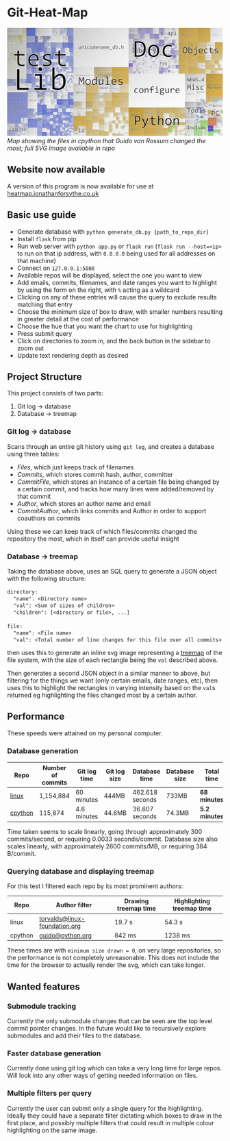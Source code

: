 # Git-Heat-Map

![Map showing the files in cpython that Guido van Rossum changed the most](example_image.png)
*Map showing the files in cpython that Guido van Rossum changed the most;
full SVG image available in repo*

## Website now available

A version of this program is now available for use at [heatmap.jonathanforsythe.co.uk](https://heatmap.jonathanforsythe.co.uk)

## Basic use guide

* Generate database with `python generate_db.py {path_to_repo_dir}`
* Install `flask` from pip
* Run web server with `python app.py` or `flask run` (`flask run --host=<ip>` to run on that ip address, with `0.0.0.0` being used for all addresses on that machine)
* Connect on `127.0.0.1:5000`
* Available repos will be displayed, select the one you want to view
* Add emails, commits, filenames, and date ranges you want to highlight by using the form on the right, with `%` acting as a wildcard
* Clicking on any of these entries will cause the query to exclude results matching that entry
* Choose the minimum size of box to draw, with smaller numbers resulting in greater detail at the cost of performance
* Choose the hue that you want the chart to use for highlighting
* Press submit query
* Click on directories to zoom in, and the back button in the sidebar to zoom out
* Update text rendering depth as desired

## Project Structure

This project consists of two parts:

1. Git log -> database
2. Database -> treemap

### Git log -> database

Scans through an entire git history using `git log`, and creates a database using three tables:
* *Files*, which just keeps track of filenames
* *Commits*, which stores commit hash, author, committer
* *CommitFile*, which stores an instance of a certain file being changed by a certain commit, and tracks how many lines were added/removed by that commit
* *Author*, which stores an author name and email
* *CommitAuthor*, which links commits and Author in order to support coauthors on commits

Using these we can keep track of which files/commits changed the repository the most, which in itself can provide useful insight

### Database -> treemap

Taking the database above, uses an SQL query to generate a JSON object with the following structure: 
```
directory:
  "name": <Directory name>
  "val": <Sum of sizes of children>
  "children": [<directory or file>, ...]

file:
  "name": <File name>
  "val": <Total number of line changes for this file over all commits>
```
then uses this to generate an inline svg image representing a [treemap](https://en.wikipedia.org/wiki/Treemapping "Wikipedia: Treemapping") of the file system, with the size of each rectangle being the `val` described above.

Then generates a second JSON object in a similar manner to above, but filtering for the things we want (only certain emails, date ranges, etc), then uses this to highlight the rectangles in varying intensity based on the `val`s returned eg highlighting the files changed most by a certain author.

## Performance
These speeds were attained on my personal computer.
### Database generation

| Repo | Number of commits | Git log time | Git log size | Database time | Database size | **Total time** |
| --- | --- | --- | --- | --- | --- | --- |
| [linux](https://github.com/torvalds/linux) | 1,154,884 | 60 minutes | 444MB | 462.618 seconds | 733MB | **68 minutes** |
| [cpython](https://github.com/python/cpython) | 115,874 | 4.6 minutes | 44.6MB | 36.607 seconds | 74.3MB | **5.2 minutes** |

Time taken seems to scale linearly, going through approximately 300 commits/second, or requiring 0.0033 seconds/commit.
Database size also scales linearly, with approximately 2600 commits/MB, or requiring 384 B/commit.

### Querying database and displaying treemap

For this test I filtered each repo by its most prominent authors:

| Repo | Author filter | Drawing treemap time | Highlighting treemap time |
| --- | --- | --- | --- |
| linux | torvalds@linux-foundation.org | 19.7 s | 54.3 s |
| cpython | guido@python.org | 842 ms | 1238 ms |

These times are with `minimum size drawn = 0`, on very large repositories, so the performance is not completely unreasonable. This does not include the time for the browser to actually render the svg, which can take longer.

## Wanted features

### Submodule tracking
Currently the only submodule changes that can be seen are the top level commit pointer changes. In the future would like to recursively explore submodules and add their files to the database.

### Faster database generation
Currently done using git log which can take a very long time for large repos. Will look into any other ways of getting needed information on files.

### Multiple filters per query
Currently the user can submit only a single query for the highlighting. Ideally they could have a separate filter dictating which boxes to draw in the first place, and possibly multiple filters that could result in multiple colour highlighting on the same image.
